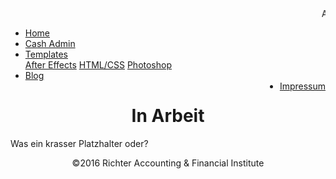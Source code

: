 <!DOCTYPE html>
<html>

<head>
<link rel="shortcut icon" type="image/x-icon" href="medien/icon.ico">
<link rel="stylesheet" type="text/css" href="datei.css">
<meta charset="UTF-8">

<title>Trainee Nico</title>

</head>

<body>
<div id="rollschrift">
	<marquee scrollamount=8 scrolldelay=0 >Aktuelle Version: 1.0 Beta. Crashfix, Prognosefix!
	<a href="https://www.google.de/"  Target="_blank">Free Download!</a></marquee></i>
	</div>

	
<ul>
<li><a href="">Home</a></li>
<li><a href="">Cash Admin</a></li>
  <li class="dropdown">
    <a href="#" class="dropbtn">Templates</a>
    <div class="dropdown-content">
      <a href="#">After Effects</a>
      <a href="#">HTML/CSS</a>
      <a href="#">Photoshop</a>
    </div>
  </li>
<li><a href="">Blog</a></li>
<li style="float: right"><a class="active" href="">Impressum</a></li>

</ul>
	
	
<center><h1>In Arbeit</h1></center>


<p>Was ein krasser Platzhalter oder?</p>
	











<div id="copyright" align="center">
©2016 Richter Accounting & Financial Institute</div>
</body>
</html>

